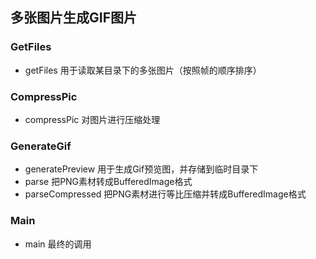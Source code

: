 ## 多张图片生成GIF图片

### GetFiles 
- getFiles 用于读取某目录下的多张图片（按照帧的顺序排序）

### CompressPic
- compressPic 对图片进行压缩处理

### GenerateGif
- generatePreview 用于生成Gif预览图，并存储到临时目录下
- parse 把PNG素材转成BufferedImage格式
- parseCompressed 把PNG素材进行等比压缩并转成BufferedImage格式

### Main
- main 最终的调用

